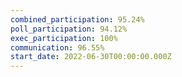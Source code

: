 ```yaml
---
combined_participation: 95.24%
poll_participation: 94.12%
exec_participation: 100%
communication: 96.55%
start_date: 2022-06-30T00:00:00.000Z
---
```

